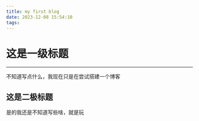 ```yaml
---
title: my first blog
date: 2023-12-08 15:54:10
tags:  
---
```




# 这是一级标题

---

不知道写点什么，我现在只是在尝试搭建一个博客

## 这是二极标题

是的我还是不知道写些啥，就是玩
